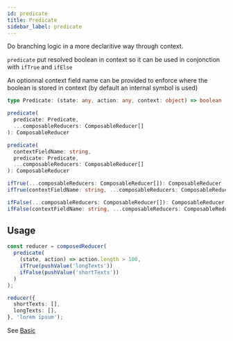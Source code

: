 ```yaml
---
id: predicate
title: Predicate
sidebar_label: predicate
---
```


Do branching logic in a more declaritive way through context.

`predicate` put resolved boolean in context so it can be used in conjonction with `ifTrue` and `ifElse`

An optionnal context field name can be provided to enforce where the boolean is stored in context (by default an internal symbol is used)

```ts
type Predicate: (state: any, action: any, context: object) => boolean
```

```ts
predicate(
  predicate: Predicate,
  ...composableReducers: ComposableReducer[]
): ComposableReducer

predicate(
  contextFieldName: string,
  predicate: Predicate,
  ...composableReducers: ComposableReducer[]
): ComposableReducer
```

```ts
ifTrue(...composableReducers: ComposableReducer[]): ComposableReducer
ifTrue(contextFieldName: string, ...composableReducers: ComposableReducer[]): ComposableReducer
```

```ts
ifFalse(...composableReducers: ComposableReducer[]): ComposableReducer
ifFalse(contextFieldName: string, ...composableReducers: ComposableReducer[]): ComposableReducer
```

## Usage

```ts
const reducer = composedReducer(
  predicate(
    (state, action) => action.length > 100,
    ifTrue(pushValue('longTexts'))
    ifFalse(pushValue('shortTexts'))
  )
);

reducer({
  shortTexts: [],
  longTexts: [],
}, 'lorem ipsum');
```

See [Basic](/docs/basic/branching#if-else)
